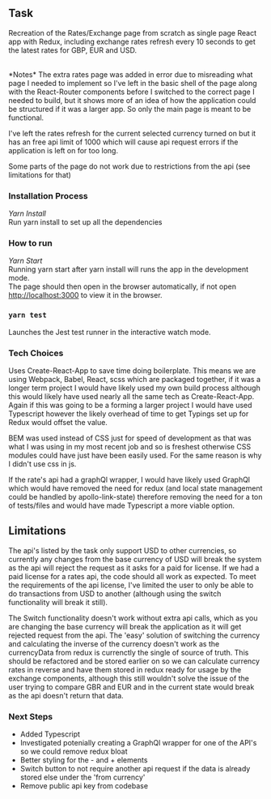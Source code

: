 ## Task
Recreation of the Rates/Exchange page from scratch as single page React app with Redux, including exchange rates refresh every 10 seconds to get the latest rates for GBP, EUR and USD.

<br>
*Notes*
The extra rates page was added in error due to misreading what page I needed to implement so I've left in the basic shell of the page along with the React-Router components before I switched to the correct page I needed to build, but it shows more of an idea of how the application could be structured if it was a larger app. So only the main page is meant to be functional.

I've left the rates refresh for the current selected currency turned on but it has an free api limit of 1000 which will cause api request errors if the application is left on for too long.

Some parts of the page do not work due to restrictions from the api (see limitations for that) 

### Installation Process
*Yarn Install*<br>
Run yarn install to set up all the dependencies 

### How to run
*Yarn Start* <br>
Running yarn start after yarn install will runs the app in the development mode.<br>
The page should then open in the browser automatically, if not open [http://localhost:3000](http://localhost:3000) to view it in the browser. 

### `yarn test`
Launches the Jest test runner in the interactive watch mode.<br>

### Tech Choices
Uses Create-React-App to save time doing boilerplate. This means we are using Webpack, Babel, React, scss which are packaged together, if it was a longer term project I would have likely used my own build process although this would likely have used nearly all the same tech as Create-React-App. Again if this was going to be a forming a larger project I would have used Typescript however the likely overhead of time to get Typings set up for Redux would offset the value.

BEM was used instead of CSS just for speed of development as that was what I was using in my most recent job and so is freshest otherwise CSS modules could have just have been easily used. For the same reason is why I didn't use css in js.

If the rate's api had a graphQl wrapper, I would have likely used GraphQl which would have removed the need for redux (and local state management could be handled by apollo-link-state) therefore removing the need for a ton of tests/files and would have made Typescript a more viable option.

## Limitations
The api's listed by the task only support USD to other currencies, so currently any changes from the base currency of USD will break the system as the api will reject the request as it asks for a paid for license. If we had a paid license for a rates api, the code should all work as expected. To meet the requirements of the api license, I've limited the user to only be able to do transactions from USD to another (although using the switch functionality will break it still). 

The Switch functionality doesn't work without extra api calls, which as you are changing the base currency will break the application as it will get rejected request from the api. The 'easy' solution of switching the currency and calculating the inverse of the currency doesn't work as the currencyData from redux is currenctly the single of source of truth. This should be refactored and be stored earlier on so we can calculate currency rates in reverse and have them stored in redux ready for usage by the exchange components, although this still wouldn't solve the issue of the user trying to compare GBR and EUR and in the current state would break as the api doesn't return that data.

 ### Next Steps

 - Added Typescript
 - Investigated potenially creating a GraphQl wrapper for one of the API's so we could remove redux bloat
 - Better styling for the - and + elements
 - Switch button to not require another api request if the data is already stored else under the 'from currency'
 - Remove public api key from codebase 



 

